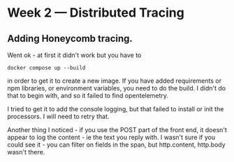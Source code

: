 # Week 2 — Distributed Tracing

## Adding Honeycomb tracing.

Went ok - at first it didn't work but you have to 

```
docker compose up --build
```

in order to get it to create a new image.  If you have added requirements or npm libraries, or environment variables, you need to do the build.  I didn't do that to begin with, and so it failed to find opentelemetry.

I tried to get it to add the console logging, but that failed to install or init the processors.  I will need to retry that.

Another thing I noticed - if you use the POST part of the front end, it doesn't appear to log the content - ie the text you reply with.  I wasn't sure if you could see it - you can filter on fields in the span, but http.content, http.body wasn't there.